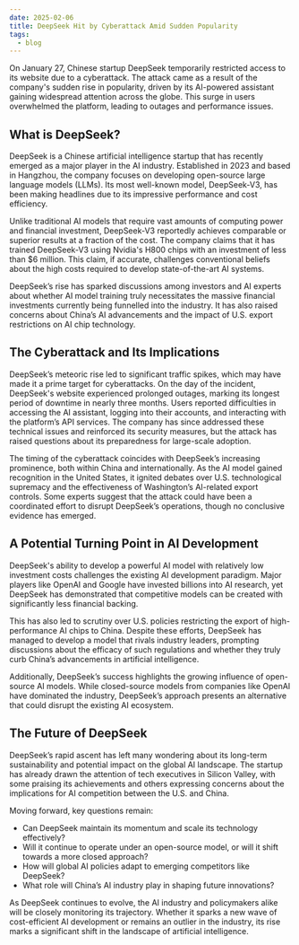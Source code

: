 ```yaml
---
date: 2025-02-06
title: DeepSeek Hit by Cyberattack Amid Sudden Popularity
tags:
  - blog
---
```


On January 27, Chinese startup DeepSeek temporarily restricted access to its website due to a cyberattack. The attack came as a result of the company's sudden rise in popularity, driven by its AI-powered assistant gaining widespread attention across the globe. This surge in users overwhelmed the platform, leading to outages and performance issues.

## What is DeepSeek?

DeepSeek is a Chinese artificial intelligence startup that has recently emerged as a major player in the AI industry. Established in 2023 and based in Hangzhou, the company focuses on developing open-source large language models (LLMs). Its most well-known model, DeepSeek-V3, has been making headlines due to its impressive performance and cost efficiency.

Unlike traditional AI models that require vast amounts of computing power and financial investment, DeepSeek-V3 reportedly achieves comparable or superior results at a fraction of the cost. The company claims that it has trained DeepSeek-V3 using Nvidia's H800 chips with an investment of less than $6 million. This claim, if accurate, challenges conventional beliefs about the high costs required to develop state-of-the-art AI systems.

DeepSeek’s rise has sparked discussions among investors and AI experts about whether AI model training truly necessitates the massive financial investments currently being funnelled into the industry. It has also raised concerns about China’s AI advancements and the impact of U.S. export restrictions on AI chip technology.

## The Cyberattack and Its Implications

DeepSeek’s meteoric rise led to significant traffic spikes, which may have made it a prime target for cyberattacks. On the day of the incident, DeepSeek's website experienced prolonged outages, marking its longest period of downtime in nearly three months. Users reported difficulties in accessing the AI assistant, logging into their accounts, and interacting with the platform’s API services. The company has since addressed these technical issues and reinforced its security measures, but the attack has raised questions about its preparedness for large-scale adoption.

The timing of the cyberattack coincides with DeepSeek’s increasing prominence, both within China and internationally. As the AI model gained recognition in the United States, it ignited debates over U.S. technological supremacy and the effectiveness of Washington’s AI-related export controls. Some experts suggest that the attack could have been a coordinated effort to disrupt DeepSeek’s operations, though no conclusive evidence has emerged.

## A Potential Turning Point in AI Development

DeepSeek's ability to develop a powerful AI model with relatively low investment costs challenges the existing AI development paradigm. Major players like OpenAI and Google have invested billions into AI research, yet DeepSeek has demonstrated that competitive models can be created with significantly less financial backing.

This has also led to scrutiny over U.S. policies restricting the export of high-performance AI chips to China. Despite these efforts, DeepSeek has managed to develop a model that rivals industry leaders, prompting discussions about the efficacy of such regulations and whether they truly curb China’s advancements in artificial intelligence.

Additionally, DeepSeek’s success highlights the growing influence of open-source AI models. While closed-source models from companies like OpenAI have dominated the industry, DeepSeek’s approach presents an alternative that could disrupt the existing AI ecosystem.

## The Future of DeepSeek

DeepSeek’s rapid ascent has left many wondering about its long-term sustainability and potential impact on the global AI landscape. The startup has already drawn the attention of tech executives in Silicon Valley, with some praising its achievements and others expressing concerns about the implications for AI competition between the U.S. and China.

Moving forward, key questions remain:

- Can DeepSeek maintain its momentum and scale its technology effectively?
- Will it continue to operate under an open-source model, or will it shift towards a more closed approach?
- How will global AI policies adapt to emerging competitors like DeepSeek?
- What role will China’s AI industry play in shaping future innovations?

As DeepSeek continues to evolve, the AI industry and policymakers alike will be closely monitoring its trajectory. Whether it sparks a new wave of cost-efficient AI development or remains an outlier in the industry, its rise marks a significant shift in the landscape of artificial intelligence.